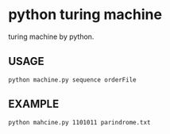 # python turing machine
turing machine by python.

## USAGE
```
python machine.py sequence orderFile
```
## EXAMPLE
```
python mahcine.py 1101011 parindrome.txt
```
